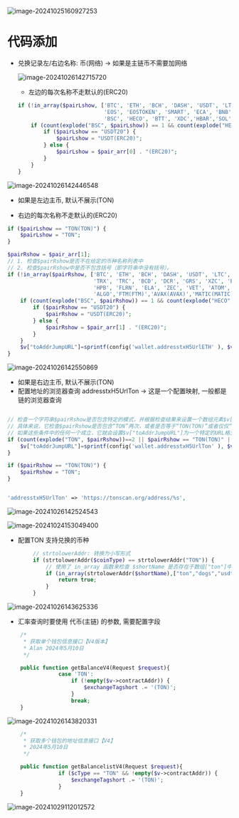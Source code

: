 ![image-20241025160927253](../../../picture/image-20241024151914253.png)



# 代码添加

- 兑换记录左/右边名称: 币(网络) -> 如果是主链币不需要加网络

  ![image-20241026142715720](../../../picture/image-20241026142715720.png)

  - 左边的每次名称不走默认的(ERC20)

  ```php
  if (!in_array($pairLshow, ['BTC', 'ETH', 'BCH', 'DASH', 'USDT', 'LTC', 'DGB', 'ETC', 'XRP', 'CMT', 'XLM', 'BTX', 'BTG', 'DOGE', 'TRX', 'TRC', 'BCD', 'DCR', 'GRS', 'XZC',
                             'EOS', 'EOSTOKEN', 'SMART', 'ECA', 'BNB', 'ADA', 'BSV', 'PTN', 'XVG(XVG)', 'WTC', 'HPB', 'FLRN', 'ELA', 'ZEC', 'VET', 'ATOM', 'XTZ', 'DOT', 'THETA', 'KSM', 'BCHA',
                             'BSC', 'HECO', 'BTT', 'XDC','HBAR','SOL','ETHF','ETHW','ALGO','FTM(FTM)','AVAX(AVAX)','MATIC(MATIC)','CRO',"ARB","TON"])&&count(explode("(",$pairLshow))!=2) {
      if (count(explode("BSC", $pairLshow)) == 1 && count(explode("HECO", $pairLshow)) == 1) {
          if ($pairLshow == "USDT20") {
              $pairLshow = "USDT(ERC20)";
          } else {
              $pairLshow = $pair_arr[0] . "(ERC20)";
          }
      }          
  }
  ```

![image-20241026142446548](../../../picture/image-20241026142446548.png)



- 如果是左边主币, 默认不展示(TON)



- 右边的每次名称不走默认的(ERC20)

```php
if ($pairLshow == "TON(TON)") {
    $pairLshow = "TON";
}

$pairRshow = $pair_arr[1];
// 1. 检查$pairRshow是否不在给定的币种名称列表中
// 2. 检查$pairRshow中是否不包含括号（即字符串中没有括号）。
if (!in_array($pairRshow, ['BTC', 'ETH', 'BCH', 'DASH', 'USDT', 'LTC', 'DGB', 'ETC', 'XRP', 'CMT', 'XLM', 'BTX', 'BTG', 'DOGE',
                           'TRX', 'TRC', 'BCD', 'DCR', 'GRS', 'XZC', 'EOS', 'EOSTOKEN', 'SMART', 'ECA', 'BNB', 'ADA', 'BSV', 'PTN', 'XVG(XVG)', 'WTC',
                           'HPB', 'FLRN', 'ELA', 'ZEC', 'VET', 'ATOM', 'XTZ', 'DOT', 'THETA', 'KSM', 'BCHA', 'BSC', 'HECO', 'BTT', 'XDC','HBAR','SOL','ETHF','ETHW',"ARB",
                           'ALGO','FTM(FTM)','AVAX(AVAX)','MATIC(MATIC)','WETH(MATIC)','CRO','TON'])&&count(explode("(",$pairRshow))==1) {
    if (count(explode("BSC", $pairRshow)) == 1 && count(explode("HECO", $pairRshow)) == 1) {
        if ($pairRshow == "USDT20") {
            $pairRshow = "USDT(ERC20)";
        } else {
            $pairRshow = $pair_arr[1] . "(ERC20)";
        }
    }
    $v["toAddrJumpURL"]=sprintf(config('wallet.addresstxH5UrlETH' ), $v["receiptAddr"]);
}
```



![image-20241026142550869](../../../picture/image-20241026142550869.png)

- 如果是右边主币, 默认不展示(TON)
- 配置地址的浏览器查询 addresstxH5UrlTon -> 这是一个配置映射, 一般都是链的浏览器查询

```php

// 检查一个字符串$pairRshow是否包含特定的模式，并根据检查结果来设置一个数组元素$v["toAddrJumpURL"]的值。
// 具体来说，它检查$pairRshow是否包含“TON”两次，或者是否等于“TON(TON)”或者仅仅“TON”。
// 如果这些条件中的任何一个成立，它就会设置$v["toAddrJumpURL"]为一个特定的URL格式化字符串。
if (count(explode("TON", $pairRshow))==2 || $pairRshow == "TON(TON)" || $pairRshow == "TON") {
    $v["toAddrJumpURL"]=sprintf(config('wallet.addresstxH5UrlTon' ), $v["receiptAddr"]);
}

if ($pairRshow == "TON(TON)") {
    $pairRshow = "TON";
}


'addresstxH5UrlTon' => 'https://tonscan.org/address/%s',
```





![image-20241026142524543](../../../picture/image-20241026142524543.png)

![image-20241024153049400](../../../picture/image-20241024153049400.png)



- 配置TON 支持兑换的币种

```php
        // strtolowerAddr: 转换为小写形式
        if (strtolowerAddr($coinType) == strtolowerAddr("TON")) {
            // 使用了 in_array 函数来检查 $shortName 是否存在于数组["ton"]中
            if (in_array(strtolowerAddr($shortName),["ton","dogs","usdton","not","hmstr"])) {
                return true;
            }
        }
```



![image-20241026143625336](../../../picture/image-20241026143625336.png)



- 汇率查询时要使用 代币(主链) 的参数, 需要配置字段

```php
    /*
     * 获取单个钱包信息接口【V4版本】
     * Alan 2024年5月10日
     */

    public function getBalanceV4(Request $request){
				case 'TON':
                    if (!empty($v->contractAddr)) {
                        $exchangeTagshort .= '(TON)';
                    }
                    break;
    }

```



![image-20241026143820331](../../../picture/image-20241026143820331.png)



```php
    /*
     * 获取多个钱包的地址信息接口【V4】
     * 2024年5月10日
     */

    public function getBalancelistV4(Request $request){
                if ($cType == "TON" && !empty($v->contractAddr)) {
                    $exchangeTagshort .= '(TON)';
                }
    }
```

![image-20241029112012572](../../../picture/image-20241029112012572.png)